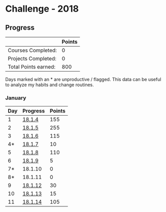 # Challenge - 2018

## Progress

|  | Points |
|-                     |-    |
| Courses Completed:   | 0   |
| Projects Completed:  | 0   |
| Total Points earned: | 800 |

Days marked with an * are unproductive / flagged. 
This data can be useful to analyze my habits and change routines.

### January

| Day | Progress | Points |
|---------|-------|--|
| 1 | [18.1.4](./log/2018/jan/18.1.4.md) | 155 |
| 2 | [18.1.5](./log/2018/jan/18.1.5.md) | 255 |
| 3 | [18.1.6](./log/2018/jan/18.1.6.md) | 115 |
| 4* | [18.1.7](./log/2018/jan/18.1.7.md) | 10 |
| 5 | [18.1.8](./log/2018/jan/18.1.8.md) | 110 |
| 6 | [18.1.9](./log/2018/jan/18.1.9.md) | 5 |
| 7* | 18.1.10 | 0 |
| 8* | 18.1.11 | 0 |
| 9 | [18.1.12](./log/2018/jan/18.1.12.md) | 30 |
| 10 | [18.1.13](./log/2018/jan/18.1.13.md) | 15 |
| 11 | [18.1.14](./log/2018/jan/18.1.14.md) | 105 |
